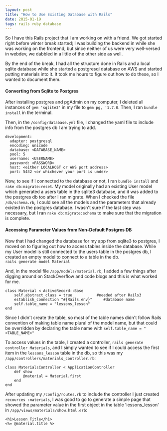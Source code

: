 ```yaml
---
layout: post
title: "How to Use Existing Database with Rails"
date: 2015-01-19
tags: rails ruby database
---
```

<p>So I have this Rails project that I am working on with a friend. We got started right before winter break started; I was building the backend in while she was working on the frontend, but since neither of us were very well-versed in webdev, we dabbled in a little of the other side as well.</p>
<p>By the end of the break, I had all the structure done in Rails and a local sqlite database while she started a postgresql database on AWS and started putting materials into it. It took me hours to figure out how to do these, so I wanted to document them.</p>
<h4>Converting from Sqlite to Postgres</h4>
<p>After installing postgres and pgAdmin on my computer, I deleted all instances of <code>gem 'sqlite3'</code> in my file to <code>gem pg, '1.7.0</code>. Then, I ran <code>bundle install</code> in the terminal.</p>
<p>Then, in the <code>/config/database.yml</code> file, I changed the yaml file to include info from the postgres db I am trying to add. <br></p>
<pre><code>development:
  adapter: postgresql
  encoding: unicode
  database: &lt;DATABASE_NAME&gt;
  pool: 5
  username: &lt;USERNAME&gt;
  password: &lt;PASSWORD&gt;
  host: &lt;either LOCALHOST or AWS port address&gt;
  port: 5432 &lt;or whichever your port is under&gt;
</code></pre>
<p>Now, to see if I connected to the database or not, I ran <code>bundle install</code> and <code>rake db:migrate:reset</code>. My model originally had an existing User model which generated a users table in the sqlite3 database, and it was added to the postgres db too after I ran migrate. When I checked the file <code>/db/schema.rb</code>, I could see all the models and the parameters that already existed in the postgres database. I wasn't sure if the last step was necessary, but I ran <code>rake db:migrate:schema</code> to make sure that the migration is complete.</p>
<h4>Accessing Parameter Values from Non-Default Postgres DB</h4>
<p>Now that I had changed the database for my app from sqlite3 to postgres, I moved on to figuring out how to access tables inside the database. While my User model is still connected to the users table in the postgres db, I created an empty model to connect to a table in the db. <br>
<code>rails generate model Material</code> <br></p>
<p>And, in the model file <code>/app/models/material.rb</code>, I added a few things after digging around on StackOverflow and code blogs and this is what worked for me. <br></p>
<pre><code class="language-ruby">class Material &lt; ActiveRecord::Base 
    self.abstract_class = true           #needed after Rails3 
    establish_connection &quot;#{Rails.env}&quot;     #database name 
    self.table_name = &quot;lessons_lesson&quot; 
end
</code></pre>
<p>Since I didn't create the table, so most of the table names didn't follow Rails convention of making table name plural of the model name, but that could be overridden by declaring the table name with <code>self.table_name = &quot;&lt;TABLE_NAME&gt;&quot;</code></p>
<p>To access values in the table, I created a controller, <code>rails generate controller Materials</code>, and I simply wanted to see if I could access the first item in the <code>lessons_lesson</code> table in the db, so this was my <code>/app/controllers/materials_controller.rb</code>: <br></p>
<pre><code class="language-ruby">class MaterialsController &lt; ApplicationController
    def show
        @material = Material.first
    end
end
</code></pre>
<p>After updating my <code>/config/routes.rb</code> to include the controller I just created <code>recources :materials</code>, I was good to go to generate a simple page that showed the parameter value in the first object in the table 'lessons_lesson' in <code>/app/views/materials/show.html.erb</code>: <br></p>
<pre><code>&lt;h1&gt;Lesson Title&lt;/h1&gt;
&lt;%= @material.title %&gt;
</code></pre>



